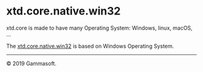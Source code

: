 
# xtd.core.native.win32

xtd.core is made to have many Operating System: Windows, linux, macOS, ...

The [xtd.core.native.win32](.) is based on Windows Operating System.

______________________________________________________________________________________________

© 2019 Gammasoft.
